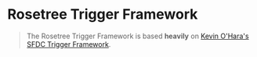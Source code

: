 # Rosetree Trigger Framework

> The Rosetree Trigger Framework is based **heavily** on [Kevin O'Hara's SFDC Trigger Framework](https://github.com/kevinohara80/sfdc-trigger-framework).  

